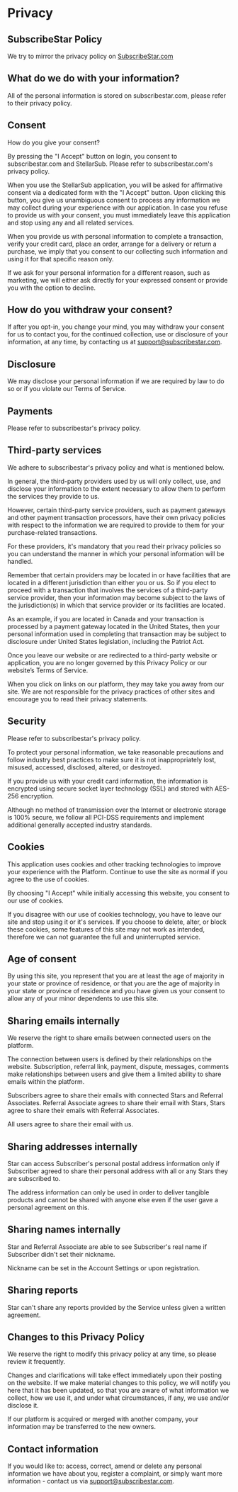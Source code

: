 # Privacy


## SubscribeStar Policy
We try to mirror the privacy policy on [SubscribeStar.com](https://www.subscribestar.com/privacy.html)


## What do we do with your information?

All of the personal information is stored on subscribestar.com, please refer to their privacy policy.


## Consent
How do you give your consent?

By pressing the "I Accept" button on login, you consent to subscribestar.com and StellarSub. Please refer to subscribestar.com's privacy policy.

When you use the StellarSub application, you will be asked for affirmative consent via a dedicated form with the "I Accept" button. Upon clicking this button, you give us unambiguous consent to process any information we may collect during your experience with our application. In case you refuse to provide us with your consent, you must immediately leave this application and stop using any and all related services.

When you provide us with personal information to complete a transaction, verify your credit card, place an order, arrange for a delivery or return a purchase, we imply that you consent to our collecting such information and using it for that specific reason only.

If we ask for your personal information for a different reason, such as marketing, we will either ask directly for your expressed consent or provide you with the option to decline.


## How do you withdraw your consent?
If after you opt-in, you change your mind, you may withdraw your consent for us to contact you, for the continued collection, use or disclosure of your information, at any time, by contacting us at support@subscribestar.com.


## Disclosure

We may disclose your personal information if we are required by law to do so or if you violate our Terms of Service.


## Payments
Please refer to subscribestar's privacy policy.


## Third-party services
We adhere to subscribestar's privacy policy and what is mentioned below.

In general, the third-party providers used by us will only collect, use, and disclose your information to the extent necessary to allow them to perform the services they provide to us.

However, certain third-party service providers, such as payment gateways and other payment transaction processors, have their own privacy policies with respect to the information we are required to provide to them for your purchase-related transactions.

For these providers, it's mandatory that you read their privacy policies so you can understand the manner in which your personal information will be handled.

Remember that certain providers may be located in or have facilities that are located in a different jurisdiction than either you or us. So if you elect to proceed with a transaction that involves the services of a third-party service provider, then your information may become subject to the laws of the jurisdiction(s) in which that service provider or its facilities are located.

As an example, if you are located in Canada and your transaction is processed by a payment gateway located in the United States, then your personal information used in completing that transaction may be subject to disclosure under United States legislation, including the Patriot Act.

Once you leave our website or are redirected to a third-party website or application, you are no longer governed by this Privacy Policy or our website’s Terms of Service.

When you click on links on our platform, they may take you away from our site. We are not responsible for the privacy practices of other sites and encourage you to read their privacy statements.


## Security
Please refer to subscribestar's privacy policy.

To protect your personal information, we take reasonable precautions and follow industry best practices to make sure it is not inappropriately lost, misused, accessed, disclosed, altered, or destroyed.

If you provide us with your credit card information, the information is encrypted using secure socket layer technology (SSL) and stored with AES-256 encryption.

Although no method of transmission over the Internet or electronic storage is 100% secure, we follow all PCI-DSS requirements and implement additional generally accepted industry standards.


## Cookies
This application uses cookies and other tracking technologies to improve your experience with the Platform. Continue to use the site as normal if you agree to the use of cookies.

By choosing "I Accept" while initially accessing this website, you consent to our use of cookies.

If you disagree with our use of cookies technology, you have to leave our site and stop using it or it's services. If you choose to delete, alter, or block these cookies, some features of this site may not work as intended, therefore we can not guarantee the full and uninterrupted service.


## Age of consent
By using this site, you represent that you are at least the age of majority in your state or province of residence, or that you are the age of majority in your state or province of residence and you have given us your consent to allow any of your minor dependents to use this site.


## Sharing emails internally
We reserve the right to share emails between connected users on the platform.

The connection between users is defined by their relationships on the website. Subscription, referral link, payment, dispute, messages, comments make relationships between users and give them a limited ability to share emails within the platform.

Subscribers agree to share their emails with connected Stars and Referral Associates. Referral Associate agrees to share their email with Stars, Stars agree to share their emails with Referral Associates.

All users agree to share their email with us.


## Sharing addresses internally
Star can access Subscriber's personal postal address information only if Subscriber agreed to share their personal address with all or any Stars they are subscribed to.

The address information can only be used in order to deliver tangible products and cannot be shared with anyone else even if the user gave a personal agreement on this.


## Sharing names internally
Star and Referral Associate are able to see Subscriber's real name if Subscriber didn't set their nickname.

Nickname can be set in the Account Settings or upon registration.


## Sharing reports
Star can't share any reports provided by the Service unless given a written agreement.


## Changes to this Privacy Policy
We reserve the right to modify this privacy policy at any time, so please review it frequently.

Changes and clarifications will take effect immediately upon their posting on the website. If we make material changes to this policy, we will notify you here that it has been updated, so that you are aware of what information we collect, how we use it, and under what circumstances, if any, we use and/or disclose it.

If our platform is acquired or merged with another company, your information may be transferred to the new owners.


## Contact information
If you would like to: access, correct, amend or delete any personal information we have about you, register a complaint, or simply want more information - contact us via support@subscribestar.com.

